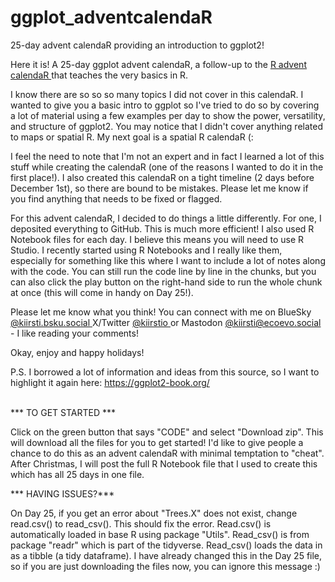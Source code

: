 # ggplot_adventcalendaR
25-day advent calendaR providing an introduction to ggplot2!

Here it is! A 25-day ggplot advent calendaR, a follow-up to the <a href="https://kiirstio.wixsite.com/kowen/post/the-25-days-of-christmas-an-r-advent-calendar" >R advent calendaR </a> that teaches the very basics in R.

I know there are so so so many topics I did not cover in this calendaR. I wanted to give you a basic intro to ggplot so I've tried to do so by covering a lot of material using a few examples per day to show the power, versatility, and structure of ggplot2. You may notice that I didn't cover anything related to maps or spatial R. My next goal is a spatial R calendaR (:

I feel the need to note that I'm not an expert and in fact I learned a lot of this stuff while creating the calendaR (one of the reasons I wanted to do it in the first place!). I also created this calendaR on a tight timeline (2 days before December 1st), so there are bound to be mistakes. Please let me know if you find anything that needs to be fixed or flagged.

For this advent calendaR, I decided to do things a little differently. For one, I deposited everything to GitHub. This is much more efficient! I also used R Notebook files for each day. I believe this means you will need to use R Studio. I recently started using R Notebooks and I really like them, especially for something like this where I want to include a lot of notes along with the code. You can still run the code line by line in the chunks, but you can also click the play button on the right-hand side to run the whole chunk at once (this will come in handy on Day 25!).

Please let me know what you think! You can connect with me on BlueSky <a href="https://twitter.com/KiirstiO](https://bsky.app/profile/kiirsti.bsky.social" >@kiirsti.bsku.social </a> X/Twitter <a href="https://twitter.com/KiirstiO" >@kiirstio </a> or Mastodon <a href="https://ecoevo.social/@kiirsti" >@kiirsti@ecoevo.social </a> - I like reading your comments!

Okay, enjoy and happy holidays!

P.S. I borrowed a lot of information and ideas from this source, so I want to highlight it again here: https://ggplot2-book.org/

<br>
*** TO GET STARTED ***

Click on the green button that says "CODE" and select "Download zip". This will download all the files for you to get started! I'd like to give people a chance to do this as an advent calendaR with minimal temptation to "cheat". After Christmas, I will post the full R Notebook file that I used to create this which has all 25 days in one file.

*** HAVING ISSUES?***

On Day 25, if you get an error about "Trees.X" does not exist, change read.csv() to read_csv(). This should fix the error. Read.csv() is automatically loaded in base R using package "Utils". Read_csv() is from package "readr" which is part of the tidyverse. Read_csv() loads the data in as a tibble (a tidy dataframe). I have already changed this in the Day 25 file, so if you are just downloading the files now, you can ignore this message :)
